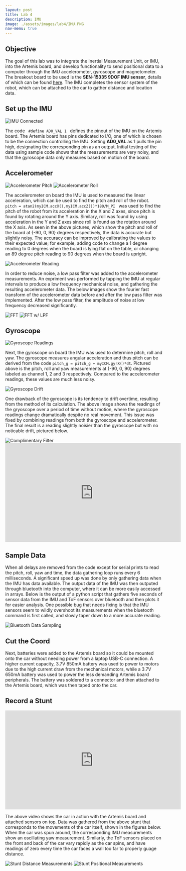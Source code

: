 ```yaml
---
layout: post
title: Lab 4
description: IMU
image: ./assets/images/lab4/IMU.PNG
nav-menu: true
---
```

<section id="content">

<h2>Objective</h2>

<p> The goal of this lab was to integrate the Inertial Measurement Unit, or IMU, into the Artemis board, and develop functionality to send positional data to a computer through the IMU accelerometer, gyroscope and magnetometer. The breakout board to be used is the <b>SEN-15335 9DOF IMU sensor</b>, details of which can be found <a href="https://www.mouser.com/ProductDetail/SparkFun/SEN-15335?qs=uwxL4vQweFMcls1MYZT00A%3D%3D">here</a>. The IMU completes the sensor system of the robot, which can be attached to the car to gather distance and location data.
</p>

<h2>Set up the IMU</h2>
<img src="assets/images/lab4/connections.jpg" alt="IMU Connected">
<p> The code <code> #define AD0_VAL 1 </code> defines the pinout of the IMU on the Artemis board. The Artemis board has pins dedicated to I/O, one of which is chosen to be the connection controlling the IMU. Setting <b>AD0_VAL</b> as 1 pulls the pin high, designating the corresponding pin as an output. Initial testing of the data using sample code shows that the measurements are very noisy, and that the gyroscope data only measures based on motion of the board.
</p>

<h2>Accelerometer</h2>
<img src="assets/images/lab4/acc_pitch.PNG" alt="Accelerometer Pitch">
<img src="assets/images/lab4/acc_roll.PNG" alt="Accelerometer Roll">
<p> The accelerometer on board the IMU is used to measured the linear acceleration, which can be used to find the pitch and roll of the robot. <code> pitch = atan2(myICM.accX(),myICM.accZ())*180/M_PI </code> was used to find the pitch of the robot from its acceleration in the X and Z axes, since pitch is found by rotating around the Y axis. Similary, roll was found by using acceleration in the Y and Z axes since roll is found as the rotation around the X axis. As seen in the above pictures, which show the pitch and roll of the board at {-90, 0, 90} degrees respectively, the data is accurate but slightly noisy. The accuracy can be improved by calibrating the values to their expected value; for example, adding code to change a 1 degree reading to 0 degrees when the board is lying flat on the table, or changing an 89 degree pitch reading to 90 degrees when the board is upright.
</p>
<img src="assets/images/lab4/accelerometer.PNG" alt="Accelerometer Reading">
<p> In order to reduce noise, a low pass filter was added to the accelerometer measurements. An expriment was performed by tapping the IMU at regular intervals to produce a low frequency mechanical noise, and gathering the resulting accelerometer data. The below images show the fourier fast transform of the accelerometer data before and after the low pass filter was implemented. After the low pass filter, the amplitude of noise at low frequency decreased significantly.
</p>
<img src="assets/images/lab4/accelerometer_fft2.PNG" alt="FFT">
<img src="assets/images/lab4/accelerometer_lowpass_fft2.PNG" alt="FFT w/ LPF">

<h2>Gyroscope</h2>
<img src="assets/images/lab4/gyroscope.PNG" alt="Gyroscope Readings">
<p> Next, the gyroscope on board the IMU was used to determine pitch, roll and yaw. The gyroscope measures angular acceleration and thus pitch can be derived from the code <code>pitch_g = pitch_g + myICM.gyrX()*dt</code>. Pictured above is the pitch, roll and yaw measurements at {-90, 0, 90} degrees labeled as channel 1, 2 and 3 respectively. Compared to the accelerometer readings, these values are much less noisy.
</p>
<img src="assets/images/lab4/gyroscope_drift.PNG" alt="Gyroscope Drift">
<p> One drawback of the gyroscope is its tendency to drift overtime, resulting from the method of its calculation. The above image shows the readings of the gryoscope over a period of time without motion, where the gyroscope readings change dramatically despite no real movement. This issue was fixed by combining readings from both the gyroscope and accelerometer. The final result is a reading slightly noisier than the gyroscope but with no noticable drift, pictured below.
</p>
<img src="assets/images/lab4/complimentary_filter.PNG" alt="Complimentary Filter">
<iframe 
    width="560" 
    height="315" 
    src="https://www.youtube.com/embed/_qDvX8RgleI" 
    title="YouTube video player" 
    frameborder="0" 
    allow="accelerometer; autoplay; clipboard-write; encrypted-media; gyroscope; picture-in-picture; web-share" 
    allowfullscreen>
</iframe>

<h2>Sample Data</h2>
<p> When all delays are removed from the code except for serial prints to read the pitch, roll, yaw and time, the data gathering loop runs every 6 milliseconds. A significant speed up was done by only gathering data when the IMU has data available. The output data of the IMU was then outputed through bluetooth into the computer, where it can be more easily accessed in arrays. Below is the output of a python script that gathers five seconds of sensor data from the IMU and ToF sensors over bluetooth and then plots it for easier analysis. One possible bug that needs fixing is that the IMU sensors seem to wildly overshoot its measurements when the bluetooth command is first called, and slowly taper down to a more accurate reading.
</p>
<img src="assets/images/lab4/bluetooth.PNG" alt="Bluetooth Data Sampling">

<h2>Cut the Coord</h2>
<p> Next, batteries were added to the Artemis board so it could be mounted onto the car without needing power from a laptop USB-C connection. A higher current capacity, 3.7V 850mA battery was used to power to motors due to the high current draw from the mechanical motors, while a 3.7V 650mA battery was used to power the less demanding Artemis board peripherals. The battery was soldered to a connector and then attached to the Artemis board, which was then taped onto the car.
</p>

<h2>Record a Stunt</h2>
<iframe 
    width="560" 
    height="315" 
    src="https://www.youtube.com/embed/QbDHp2bLXGw" 
    title="YouTube video player" 
    frameborder="0" 
    allow="accelerometer; autoplay; clipboard-write; encrypted-media; gyroscope; picture-in-picture; web-share" 
    allowfullscreen>
</iframe>
<p> The above video shows the car in action with the Artemis board and attached sensors on top. Data was gathered from the above stunt that corresponds to the movements of the car itself, shown in the figures below. When the car was spun around, the corresponding IMU measurements show an oscillating yaw measurement. Similarly, the ToF sensors placed on the front and back of the car vary rapidly as the car spins, and have readings of zero every time the car faces a wall too far to properly guage distance.
</p>
<img src="assets/images/lab4/stunt1_tof.PNG" alt="Stunt Distance Measurements">
<img src="assets/images/lab4/stunt1_imu.PNG" alt="Stunt Positional Measurements">
